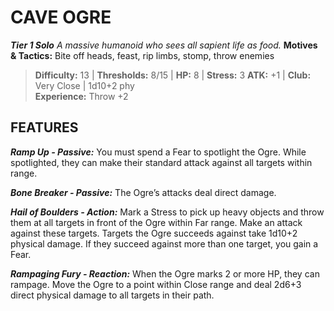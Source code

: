 ﻿---
tags:
  - Adversary
  - Creature
  - Statblock

name: 'CAVE OGRE'
tier: 1
type: Solo
description: 'A massive humanoid who sees all sapient life as food.'
motives_and_tactics: 'Bite off heads, feast, rip limbs, stomp, throw enemies'
difficulty: '13'
thresholds: '8/15'
hp: '8'
stress: '3'
atk: '+1'
attack: 'Club'
range: 'Very Close'
damage: '1d10+2 phy'
experience:
  - 'Throw +2'
feats:
- name: 'Ramp Up'
  type: 'Passive'
  text: 'You must spend a Fear to spotlight the Ogre. While spotlighted, they can make their standard attack against all targets within range.'
- name: 'Bone Breaker'
  type: 'Passive'
  text: 'The Ogre’s attacks deal direct damage.'
- name: 'Hail of Boulders'
  type: 'Action'
  text: 'Mark a Stress to pick up heavy objects and throw them at all targets in front of the Ogre within Far range. Make an attack against these targets. Targets the Ogre succeeds against take 1d10+2 physical damage. If they succeed against more than one target, you gain a Fear.'
- name: 'Rampaging Fury'
  type: 'Reaction'
  text: 'When the Ogre marks 2 or more HP, they can rampage. Move the Ogre to a point within Close range and deal 2d6+3 direct physical damage to all targets in their path.'
layout: Daggerheart Adversary
source: srd-adversary
statblock: true
---

# CAVE OGRE

***Tier 1 Solo***
*A massive humanoid who sees all sapient life as food.*
**Motives & Tactics:** Bite off heads, feast, rip limbs, stomp, throw enemies

> **Difficulty:** 13 | **Thresholds:** 8/15 | **HP:** 8 | **Stress:** 3
> **ATK:** +1 | **Club:** Very Close | 1d10+2 phy  
> **Experience:** Throw +2

## FEATURES

***Ramp Up - Passive:*** You must spend a Fear to spotlight the Ogre. While spotlighted, they can make their standard attack against all targets within range.

***Bone Breaker - Passive:*** The Ogre’s attacks deal direct damage.

***Hail of Boulders - Action:*** Mark a Stress to pick up heavy objects and throw them at all targets in front of the Ogre within Far range. Make an attack against these targets. Targets the Ogre succeeds against take 1d10+2 physical damage. If they succeed against more than one target, you gain a Fear.

***Rampaging Fury - Reaction:*** When the Ogre marks 2 or more HP, they can rampage. Move the Ogre to a point within Close range and deal 2d6+3 direct physical damage to all targets in their path.
